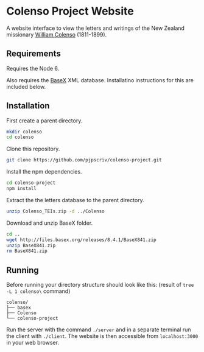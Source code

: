 # Colenso Project Website

A website interface to view the letters and writings of the New Zealand missionary [William Colenso](https://en.wikipedia.org/wiki/William_Colenso) (1811-1899).

## Requirements
Requires the Node 6.

Also requires the [BaseX](http://basex.org/products/download/all-downloads/) XML database. Installatino instructions for this are included below.

## Installation
First create a parent directory.
```bash
mkdir colenso
cd colenso
```
Clone this repository.
```bash
git clone https://github.com/pjpscriv/colenso-project.git
```
Install the npm dependencies.
```bash
cd colenso-project
npm install
```
Extract the the letters database to the parent directory.
```bash
unzip Colenso_TEIs.zip -d ../Colenso
```
Download and unzip BaseX folder.
```bash
cd ..
wget http://files.basex.org/releases/8.4.1/BaseX841.zip
unzip BaseX841.zip 
rm BaseX841.zip
```

## Running
Before running your directory structure should look like this:
(result of `tree -L 1 colenso\` command)
```
colenso/
├── basex
├── Colenso
└── colenso-project
```

Run the server with the command `./server` and in a separate terminal run the client with `./client`. The website is then accessible from `localhost:3000` in your web browser.
